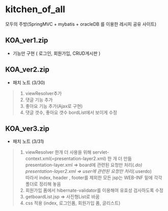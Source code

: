 # kitchen_of_all
 모두의 주방(SpringMVC + mybatis + oracleDB 를 이용한 레시피 공유 사이트)


## KOA_ver1.zip
- 기능만 구현 ( 로그인, 회원가입, CRUD게시판 )

## KOA_ver2.zip
 - 패치 노트 (3/30)
>1. viewResolver추가  
>2. 댓글 기능 추가  
>3. 좋아요 기능 추가(Ajax로 구현)  
>4. 댓글 갯수, 좋아요 갯수 bordList에서 보이게 수정  


## KOA_ver3.zip
 - 패치 노트 (3/31)
> 1. viewResolver 한개 더 사용을 위해 servlet-context.xml(=presentation-layer2.xml) 한 개 더 만듦   
>    presentation-layer.xml => board에 관련된 요청만 처리(*.do)  
>    presentation-layer2.xml => user에 관련된 요청만 처리(*.userdo)  
>    따라서 index, header , footer를 제외한 모든 jsp는 WEB-INF 밑에 각각 폴더로 정리해 놓음 
> 2. 회원가입 폼에서 hibernate-validator를 이용해여 유효성 검사하도록 수정 
> 3. getboardList.jsp => 사진형List로 바꿈  
> 4. css 적용 (index, 로그인폼, 회원가입 폼, 글리스트)
     
